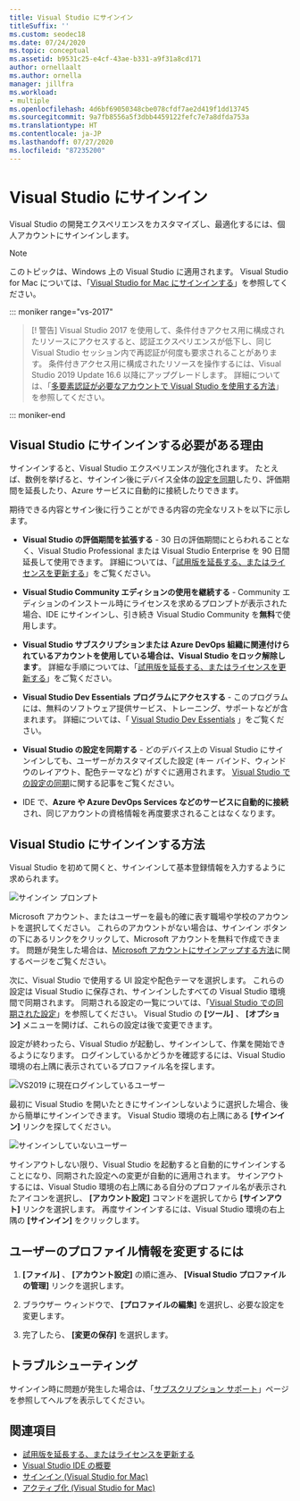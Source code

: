 ```yaml
---
title: Visual Studio にサインイン
titleSuffix: ''
ms.custom: seodec18
ms.date: 07/24/2020
ms.topic: conceptual
ms.assetid: b9531c25-e4cf-43ae-b331-a9f31a8cd171
author: ornellaalt
ms.author: ornella
manager: jillfra
ms.workload:
- multiple
ms.openlocfilehash: 4d6bf69050348cbe078cfdf7ae2d419f1dd13745
ms.sourcegitcommit: 9a7fb8556a5f3dbb4459122fefc7e7a8dfda753a
ms.translationtype: HT
ms.contentlocale: ja-JP
ms.lasthandoff: 07/27/2020
ms.locfileid: "87235200"
---
```

# <a name="sign-in-to-visual-studio"></a>Visual Studio にサインイン

Visual Studio の開発エクスペリエンスをカスタマイズし、最適化するには、個人アカウントにサインインします。

> [!NOTE]
> このトピックは、Windows 上の Visual Studio に適用されます。 Visual Studio for Mac については、「[Visual Studio for Mac にサインインする](/visualstudio/mac/signing-in)」を参照してください。

::: moniker range="vs-2017"

> [! 警告] Visual Studio 2017 を使用して、条件付きアクセス用に構成されたリソースにアクセスすると、認証エクスペリエンスが低下し、同じ Visual Studio セッション内で再認証が何度も要求されることがあります。 
> 条件付きアクセス用に構成されたリソースを操作するには、Visual Studio 2019 Update 16.6 以降にアップグレードします。 詳細については、「[多要素認証が必要なアカウントで Visual Studio を使用する方法](work-with-multi-factor-authentication.md)」を参照してください。

::: moniker-end

## <a name="why-should-i-sign-in-to-visual-studio"></a>Visual Studio にサインインする必要がある理由

サインインすると、Visual Studio エクスペリエンスが強化されます。 たとえば、数例を挙げると、サインイン後にデバイス全体の[設定を同期](synchronized-settings-in-visual-studio.md)したり、評価期間を延長したり、Azure サービスに自動的に接続したりできます。

期待できる内容とサイン後に行うことができる内容の完全なリストを以下に示します。
- **Visual Studio の評価期間を拡張する** - 30 日の評価期間にとらわれることなく、Visual Studio Professional または Visual Studio Enterprise を 90 日間延長して使用できます。 詳細については、「[試用版を延長する、またはライセンスを更新する](../ide/how-to-unlock-visual-studio.md)」をご覧ください。

- **Visual Studio Community エディションの使用を継続する** - Community エディションのインストール時にライセンスを求めるプロンプトが表示された場合、IDE にサインインし、引き続き Visual Studio Community を**無料**で使用します。 

- **Visual Studio サブスクリプションまたは Azure DevOps 組織に関連付けられているアカウントを使用している場合は、Visual Studio をロック解除します**。 詳細な手順については、「[試用版を延長する、またはライセンスを更新する](../ide/how-to-unlock-visual-studio.md)」をご覧ください。

- **Visual Studio Dev Essentials プログラムにアクセスする** - このプログラムには、無料のソフトウェア提供サービス、トレーニング、サポートなどが含まれます。 詳細については、「 [Visual Studio Dev Essentials](https://visualstudio.microsoft.com/dev-essentials/) 」をご覧ください。

- **Visual Studio の設定を同期する** - どのデバイス上の Visual Studio にサインインしても、ユーザーがカスタマイズした設定 (キー バインド、ウィンドウのレイアウト、配色テーマなど) がすぐに適用されます。 [Visual Studio での設定の同期](../ide/synchronized-settings-in-visual-studio.md)に関する記事をご覧ください。

- IDE で、**Azure や Azure DevOps Services などのサービスに自動的に接続**され、同じアカウントの資格情報を再度要求されることはなくなります。

## <a name="how-to-sign-in-to-visual-studio"></a>Visual Studio にサインインする方法

Visual Studio を初めて開くと、サインインして基本登録情報を入力するように求められます。 

![サインイン プロンプト](../ide/media/vs2019_signinpopup.png)

Microsoft アカウント、またはユーザーを最も的確に表す職場や学校のアカウントを選択してください。 これらのアカウントがない場合は、サインイン ボタンの下にあるリンクをクリックして、Microsoft アカウントを無料で作成できます。 問題が発生した場合は、[Microsoft アカウントにサインアップする方法](https://support.microsoft.com/help/4026324/microsoft-account-how-to-create)に関するページをご覧ください。

次に、Visual Studio で使用する UI 設定や配色テーマを選択します。 これらの設定は Visual Studio に保存され、サインインしたすべての Visual Studio 環境間で同期されます。 同期される設定の一覧については、「[Visual Studio での同期された設定](../ide/synchronized-settings-in-visual-studio.md)」を参照してください。 Visual Studio の **[ツール]** 、 **[オプション]** メニューを開けば、これらの設定は後で変更できます。

設定が終わったら、Visual Studio が起動し、サインインして、作業を開始できるようになります。 ログインしているかどうかを確認するには、Visual Studio 環境の右上隅に表示されているプロファイル名を探します。

![VS2019 に現在ログインしているユーザー](../ide/media/vs2019_username.png)

最初に Visual Studio を開いたときにサインインしないように選択した場合、後から簡単にサインインできます。 Visual Studio 環境の右上隅にある **[サインイン]** リンクを探してください。 

![サインインしていないユーザー](../ide/media/vs2019_usernotsignedin.png)

サインアウトしない限り、Visual Studio を起動すると自動的にサインインすることになり、同期された設定への変更が自動的に適用されます。 サインアウトするには、Visual Studio 環境の右上隅にある自分のプロファイル名が表示されたアイコンを選択し、 **[アカウント設定]** コマンドを選択してから **[サインアウト]** リンクを選択します。 再度サインインするには、Visual Studio 環境の右上隅の **[サインイン]** をクリックします。

## <a name="to-change-your-profile-information"></a>ユーザーのプロファイル情報を変更するには

1. **[ファイル]** 、 **[アカウント設定]** の順に進み、 **[Visual Studio プロファイルの管理]** リンクを選択します。

1. ブラウザー ウィンドウで、 **[プロファイルの編集]** を選択し、必要な設定を変更します。

1. 完了したら、 **[変更の保存]** を選択します。

## <a name="troubleshooting"></a>トラブルシューティング

サインイン時に問題が発生した場合は、「[サブスクリプション サポート](https://visualstudio.microsoft.com/subscriptions/support/)」ページを参照してヘルプを表示してください。

## <a name="see-also"></a>関連項目

* [試用版を延長する、またはライセンスを更新する](../ide/how-to-unlock-visual-studio.md)
* [Visual Studio IDE の概要](../get-started/visual-studio-ide.md)
* [サインイン (Visual Studio for Mac)](/visualstudio/mac/signing-in)
* [アクティブ化 (Visual Studio for Mac)](/visualstudio/mac/activation)
